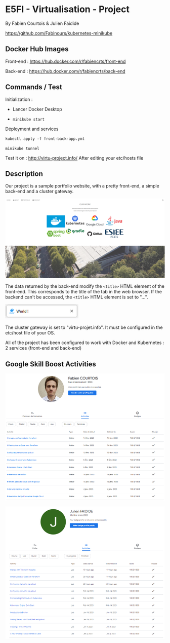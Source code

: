 
# E5FI - Virtualisation -  Project
By Fabien Courtois & Julien Faidide

https://github.com/Fabinours/kubernetes-minikube
## Docker Hub Images
Front-end : 
https://hub.docker.com/r/fabiencrts/front-end

Back-end : 
https://hub.docker.com/r/fabiencrts/back-end

## Commands / Test
Initialization : 

 - Lancer Docker Desktop
    
 - `minikube start`

Déployment and services
    
    kubectl apply -f front-back-app.yml

`minikube tunnel`

 Test it on : http://virtu-project.info/
 After editing your etc/hosts file

## Description

Our project is a sample portfolio website, with a pretty front-end, a simple back-end and a cluster gateway.

![Alt text](websitePreview.png?raw=true "Website Preview")

The data returned by the back-end modify the `<title>` HTML element of the front-end. This corresponds to the title of the tab in the web browser.
If the backend can't be accessed, the `<title>` HTML element is set to "...".

![Alt text](titleTab.png?raw=true "Website Preview")

The cluster gateway is set to "virtu-projet.info". It must be configured in the etc/host file of your OS.

All of the project has been configured to work with Docker and Kubernetes : 2 services (front-end and back-end)

## Google Skill Boost Activities

![Alt text](googleSkillBoostFabien.png?raw=true "Résultats Google Skill Boost - Fabien Courtois")

![Alt text](googleSkillBoostJulien.png?raw=true "Résultats Google Skill Boost - Julien Faidide")


